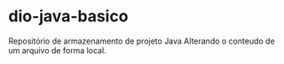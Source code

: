 # dio-java-basico
Repositório de armazenamento de projeto Java
Alterando o conteudo de um arquivo de forma local.